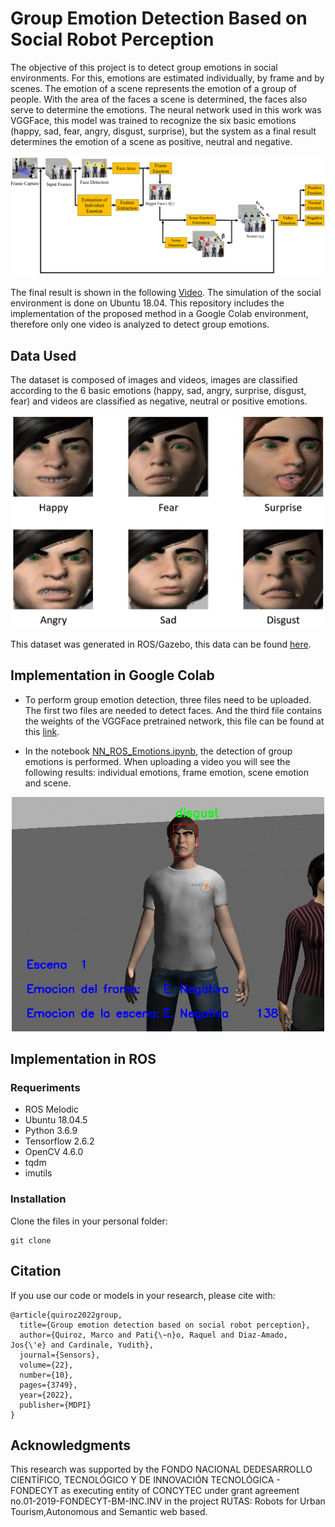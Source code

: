 # Group Emotion Detection Based on Social Robot Perception

The objective of this project is to detect group emotions in social environments. For this, emotions are estimated individually, by frame and by scenes. The emotion of a scene represents the emotion of a group of people. With the area of the faces a scene is determined, the faces also serve to determine the emotions. The neural network used in this work was VGGFace, this model was trained to recognize the six basic emotions (happy, sad, fear, angry, disgust, surprise), but the system as a final result determines the emotion of a scene as positive, neutral and negative.

<div align="center">
  <img src="figures/scenes_method.png" alt="Group Emotions Detection" width="800"/>
</div>

The final result is shown in the following [Video](https://youtu.be/sabojnDs630). The simulation of the social environment is done on Ubuntu 18.04. This repository includes the implementation of the proposed method in a Google Colab environment, therefore only one video is analyzed to detect group emotions.


## Data Used
The dataset is composed of images and videos, images are classified according to the 6 basic emotions (happy, sad, angry, surprise, disgust, fear) and videos are classified as negative, neutral or positive emotions.

<div align="center">
  <img src="figures/Emotions.png" alt="data example" width="500"/>
</div>

This dataset was generated in ROS/Gazebo, this data can be found [here](https://github.com/marco-quiroz/Dataset-in-ROS).

## Implementation in Google Colab

- To perform group emotion detection, three files need to be uploaded. The first two files are needed to detect faces. And the third file contains the weights of the VGGFace pretrained network, this file can be found at this [link](https://drive.google.com/file/d/1r-3oluA833Qg4tn_VGOqM51wGTxoggYg/view?usp=share_link).

- In the notebook [NN_ROS_Emotions.ipynb](https://drive.google.com/file/d/1bEwHFXNVjBaIasJLGC8vYHSqkS8pdq2z/view?usp=share_link), the detection of group emotions is performed. When uploading a video you will see the following results: individual emotions, frame emotion, scene emotion and scene.

<div align="center">
  <img src="figures/result.png" alt="data example" width="500"/>
</div>

## Implementation in ROS
### Requeriments

- ROS Melodic
- Ubuntu 18.04.5
- Python 3.6.9
- Tensorflow 2.6.2
- OpenCV 4.6.0
- tqdm
- imutils

### Installation

Clone the files in your personal folder:

```
git clone 
```

## Citation
If you use our code or models in your research, please cite with:
```
@article{quiroz2022group,
  title={Group emotion detection based on social robot perception},
  author={Quiroz, Marco and Pati{\~n}o, Raquel and Diaz-Amado, Jos{\'e} and Cardinale, Yudith},
  journal={Sensors},
  volume={22},
  number={10},
  pages={3749},
  year={2022},
  publisher={MDPI}
}
```

## Acknowledgments
This research was supported by the FONDO NACIONAL DEDESARROLLO CIENTÍFICO, TECNOLÓGICO Y DE INNOVACIÓN TECNOLÓGICA - FONDECYT as executing entity of CONCYTEC under grant agreement no.01-2019-FONDECYT-BM-INC.INV in the project RUTAS: Robots for Urban Tourism,Autonomous and Semantic web based.
